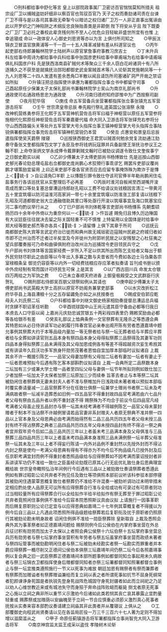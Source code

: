<!-- { "loadSidebar": true } -->
　　○刑科都给事中舒化等言  皇上以部院政事属厂卫密访百官惴惴莫知所措夫  祖宗设厂卫以捕贼盗妨奸细非以察百官也驾驭百官乃  天子之权而奏劾诸司责在台谏厂卫不得与是以各司其事政无牵掣今以暗访之权归诸厂卫万一人非正直事出冤诬由此以开罗织之门神陷阱之术纲反忠良殃贻善类是非颠倒  陛下将安从乎且  陛下既委之厂卫厂卫必托之番校此辈贪残何所不至人心忧危众目轻眦非盛世所宜有也惟  上幸追寝成  命以一政体安人心御史刘思贤等亦以为言  上俱付所司知之
　　○甲辰汰锦衣卫冒滥官旗黄浦等一千一百一十五人降革减替有差从科道官议也
　　○丙午起吏部右侍郎兼翰林院学士陆树声以原官掌詹事府事教习庶吉士
　　○丁未升兵科左给事中周诗为都给事中兵科给事中张国彦吏科给事中章甫端为右给事中请甫端俱礼科国彦户科  先是狭西洛南县矿贼何术等聚众三千余人窃白花岭诸洞十有八所逐捕久之不获至是就擒抚治郧阳都御史武金案贼首术等八人论斩其党施朝凤等一十九人刘恩等二十四人发遣有差余悉角□羊散以闻且请饬所司塞诸矿洞严开凿之禁诏如所拟
　　○升镇汪把总指挥使许承惠为署都指挥佥事佥书中都留守司事
　　○己酉起原任少保兼太子太保礼部尚书兼翰林院学士吴山为南京礼部尚书
　　○升通政使司右通政杨思忠为通政使
　　○升河南归德府知府邵惟中为广西按察司副使
　　○夜月犯毕宿
　　○庚戌  命五军营备兵坐营署都指挥张佥事张镇充五军营游击将军
　　○壬午  世宗肃皇帝忌辰  奉先殿行祭礼遣英国公张溶祭  永陵
　　○改神机营练勇参将王化熙于五军营神机营佐击将军曰福于神枢营以原任五军营参将施相代化熙原任神枢营佐击将军秦嘉夔代福  命大同入卫游击将军张铎充右参将分守山西西路偏头关等处升五军营掌大号头指挥佥事王镇神枢营掌大号头指挥佥事陆锐俱署都指挥佥事充佐击将军镇神机营锐仍本营
　　○癸丑  贞惠安和景皇后忌辰遣指挥使吴天爵祭  陵寝
　　○巡按狭西御史王君赏以贼首何勉余党复流劫通江劾奏守备张文奎都指挥包文学丁永臣及参将钱炳玩寇罪并兵备副使王渐抚治参议王之翰不职  上命夺渐炳文学永成俸令戴罪剿贼文翰时已被劾议调遂令致仕文奎俟事宁之日御史勘实以闻
　　○乙卯少傅兼太子太傅吏部尚书杨博致仕  先是巡按山西御史郜光春论劾总理屯盐右佥都御史庞尚鹏心术狡猾行事乖谬乞  赐罢斥吏部议覆尚鹏才堪策励宜留用  上曰近来吏部不查各官贤否应去应留专事掩饰殊为欺诈于是慱  上＜锍-釒＞自讼请角□羊职  上以慱既引罪令致仕夺该司官俸半年勒尚鹏闲住屯盐事务行各该巡抚官从实整理后不必再差
　　○丙辰时淮河自板闸至西湖嘴开浚乖成而里口等处复塞总督漕运侍郎赵孔昭以工费不给请议处钱粮因言清江一带黄河五十里宜筑堰以防河溢淮河高家涧一带七十余里宜筑堰以防淮涨工部复请以钱粮下孔昭及河道都御史翁大立通融借助其里口等处亟行开浚以筑堰事宜及海口筑塞宝应河二事均酌议举行从之
　　○丁巳户部尚书刘体乾等言吏部尚书杨慱系  先朝耆硕扬历四十余年中外倚以为重奈何以一＜锍-釒＞忤旨遽  赐免归且博久历边陲国有大议廷臣往往就决去留之际关国轻重不可不慎惟  上特留用以全国体是时给事中郑大经等御史郝杰等亦各具＜锍-釒＞请留慱  上俱下其章于所司
　　○巡抚云南都御史陈大宾等言武定府治已徙而和典州故无城垣密迩寇贼州民避之府城归者如市即不迁州治而不迁者过半矣宜及今并徙州为附郭听民居之以安残黎之心杜狂夷之望兵部覆奏报可乃命和曲驿俱附府治改州治为巡捕馆令吏目领民兵守之
　　○戊午户部尚书刘体体等言国家经费一岁所入不足以供其所出而陈乞支给者又每出于额外民穷财尽职此之由臣等以今年出入多寡之数与夫昔省而今费如各边士马刍粟各宗室禄粮条呈  御览仍容臣等以内外一切经费钱粮应存应革者拟奏请  旨刊成书册以颁中外庶经制有常而国计可纾民生可保  上是其言
　　○以广西古田川兵  命发太仓银四万两给之为军饷之费
　　○己未立春顺天府进香  上御皇极殿受之文武群臣行庆贺礼
　　○赐刑部右侍郎吴百朋父琼祭如例从其请也
　　○庚申起少傅兼太子太傅吏部尚书武英殿大学士高拱以原官不妨阁务兼掌吏部事
　　○以水灾改折松江府华亭县上海县漕粮十分之五存留蠲免亦如之从抚按奏也
　　○赐成安伯郭应乾母夫人刘氏祭二坛
　　○户科都给事中刘继文御史杨家相劾奏提督总漕运总兵福时贪肆不职诏革任听勘
　　○辛酉琉球国中山王尚元遣其臣守备由必都等归我日本虏去人口守臣以闻  上嘉尚元庆劾忠诚赏银五十两彩叚四表里仍  赐敕奖励由必都等各给银币有差
　　○癸亥礼部议上恤典条例一文官祭葬有无隆杀之等悉遵会典其特恩如从必日侍讲读军功必躬履行阵春宫官必亲奉出阁开陈有劳者悉遵嘉靖中题允事例其祭葬大约于本等品级内量加一等无祭者给与祭一坛无葬者给与半葬应半葬者给与全葬如讲读官则五品本身有祭四品本身父母得拟祭葬三品祭得及其妻军功则四品本身得拟祭葬三品未满得及其父母加恩成例各有等差不得超越资次妄生希觊其或有讲读年久启沃功多军旅身歼勋劳茂著者恩恤自宜加厚本部临时议拟诸自  上裁其余不许一概援引陈乞一一品官父母妻加祭有父母加二坛者有妻加一坛者有妻止于一坛者恩难预拟今后遇有陈乞客本部斟酌议拟请自  上裁一会典所定二品祭数本身二坛加有三少或兼大学士赠一品者至四坛父母与妻俱一坛节年所拟则例如致仕加三少者加祭一坛加太子太保者加祭三坛原加三少而续奉  旨革去者止与本等祭二坛其被劾闲住者祭葬俱无妻未封夫人者不准与祭帷加升日浅政续未著者难以预拟本部临时覆实奏请量减一三品官祭葬不分在任致仕俱祭一坛兼学士赠尚书者祭二坛未及考满病故者祭一坛减半造葬悉如旧例一四五品官不得重封故四品官考满若由六七品升者父母有祭由五品升者以例不重封遂不得  赐祭殊为不均合于前议今后四品官凡经考满者父母虽止授五品封亦与祭一坛其未经考满者不得越例陈乞一品官父母未蒙封赠者于制本不当沾祭不许越例冒请若品官妻非系封赠夫人者原无祭典不准并祭一四品以上官本身及父母恩典必由考满而始得然有二品三品共历四五年者父母未授三品封有终不得沾祭葬之典者三品四品共历四五年父母未授四品封有终不得沾一祭之典者宜并叙年资今后如二品三品共历三年以上者虽未考三品满本身及父母俱准与三品祭葬三品四品共历三年以上者虽未考四品满本身准照三品未满例祭一坛半葬父母准祭一坛其未及三年以上者不得妄行陈请一内外对品例不重封然以先授外封而不得沾内封之祭是使均一考满父母恩典有得有不得亦为不均今后不拘品级凡已授外封及后任京职考满宜封而例不得重封者悉照品级给与应得祭葬如不因考满而蒙诏授封者非系讲读军功仍不准给一致仕之臣虽经论劾既已原其心行无庇优礼致仕身后恩典理宜概给故  世宗皇帝輙照弘治年间例行今后遇有三品以上被劾致仕奏请祭葬者悉遵此例如有罪过昭彰公论共弃者不拘见任及致仕等项俱照本部前议听该科参驳本部停寝其被劾闲住遇蒙覃恩概复致仕者祭葬仍不准给不许混奏一被劾听调功过未明举措未定相应酌处使人品原无可议所有应得祭葬合行准与全给或功有可录过有可原者则功过当相较量所有应得祭葬合行以全给拟作半给半给拟作有祭无葬至于罪过昭彰公论共弃者竟照闲住事例俱不准给今后容本院悉照斯议具由议拟  上请施行一因事革职而后赐复原职则公论已定宜与以应得恩典如嘉靖二十七年例其覃概复者不得援以为例今后自三品以上凡遇此项悉照所得品级题给祭葬若后复职衔及扰于原职者仍照原行其被劾论勘未明身故者  诏闲住例俱不准给一勋臣祭葬除  皇新取自  上裁及悉照会典外其为事革祭者如正德嘉靖间题给  赐祭则例今后公侯伯在内掌府事坐营在外总兵征讨积有勋劳而加太子太保以上者照会典公侯祭十六坛伯祭十五坛掌府事坐营总兵历有勋劳者与祭七坛掌府事坐营积有年劳者与祭五坛虽掌府事坐营而政绩未著者与祭四坛管事而被劾勘明闲住者与祭二坛被劾未经勘实者祭一坛勘实而罪重者并本爵应得祭葬一概尽削又正德间公侯伯本俱祭三坛嘉靖年间仍祭二坛今后各照嘉靖事例以复会典之旧一武臣祭葬正德嘉靖间本部所题事例如都督同知佥事起用未久病故者与祭三坛锦衣卫都指挥使身后赠都督同知者亦祭三坛署都督同知照署都督佥事例止与祭一坛宜推类遵照施行一节义以死事为难放  朝廷加恩有赐祭者有祭而兼葬者有祭葬而加赠谥者有祭葬赠谥兼给而复立祠以表之者所谓死事如抗节不屈身死纲常者犯颜谏诤身死国是者执锐先登身死战阵危城固守身死封疆者如此而立祠祀之乃足以劝人心维世教近来或有城池失守而身殒于奔命战阵败衄而躯毙  捯戈者原无死事之心施以立祠之典非所以重节义示激劝今后诸如此类若悯其丧亡哀其暴露止宜酌量轻重或  赐葬祭或加赠荫以安幽魄至于立祠一节合应慎重必须莭义激烈真心死事者抚按从实奏来容本部酌议奏请建立祠庙其非此类者并从覆寝议  上俱从之
　　○工部覆御史向程武尚贤奏请以见在各监局匠役一万三千三百六十七人著为定则不得加增以滋縻滥从之
　　○甲子  命原任蓟镇游击将军署都指挥佥事尚智充大同入卫游击将军
　　○南京神宫监太监王成采以盗伐  孝陵树木论斩

